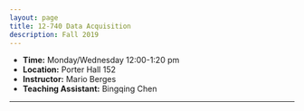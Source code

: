 ```yaml
---
layout: page
title: 12-740 Data Acquisition
description: Fall 2019
---
```


- **Time:** Monday/Wednesday 12:00-1:20 pm
- **Location:** Porter Hall 152
- **Instructor:** Mario Berges
- **Teaching Assistant:** Bingqing Chen

***

